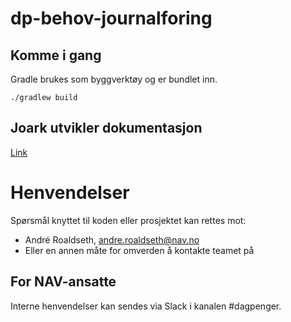 # dp-behov-journalforing

## Komme i gang

Gradle brukes som byggverktøy og er bundlet inn.

`./gradlew build`

## Joark utvikler dokumentasjon

[Link](https://confluence.adeo.no/display/BOA/Utviklerdokumentasjon+-+start+her)

# Henvendelser

Spørsmål knyttet til koden eller prosjektet kan rettes mot:

* André Roaldseth, andre.roaldseth@nav.no
* Eller en annen måte for omverden å kontakte teamet på

## For NAV-ansatte

Interne henvendelser kan sendes via Slack i kanalen #dagpenger.
